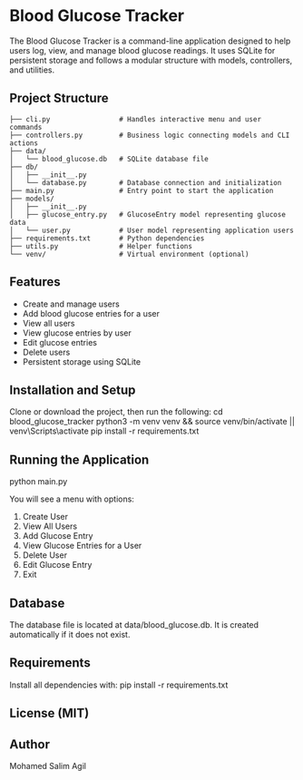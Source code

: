 # Blood Glucose Tracker

The Blood Glucose Tracker is a command-line application designed to help users log, view, and manage blood glucose readings. It uses SQLite for persistent storage and follows a modular structure with models, controllers, and utilities.



## Project Structure
```
├── cli.py                 # Handles interactive menu and user commands
├── controllers.py         # Business logic connecting models and CLI actions
├── data/
│   └── blood_glucose.db   # SQLite database file
├── db/
│   ├── __init__.py
│   └── database.py        # Database connection and initialization
├── main.py                # Entry point to start the application
├── models/
│   ├── __init__.py
│   ├── glucose_entry.py   # GlucoseEntry model representing glucose data
│   └── user.py            # User model representing application users
├── requirements.txt       # Python dependencies
├── utils.py               # Helper functions
└── venv/                  # Virtual environment (optional)
```


## Features
- Create and manage users
- Add blood glucose entries for a user
- View all users
- View glucose entries by user
- Edit glucose entries
- Delete users
- Persistent storage using SQLite

## Installation and Setup
Clone or download the project, then run the following:
cd blood_glucose_tracker
python3 -m venv venv && source venv/bin/activate || venv\Scripts\activate
pip install -r requirements.txt

## Running the Application
python main.py

You will see a menu with options:
1. Create User
2. View All Users
3. Add Glucose Entry
4. View Glucose Entries for a User
5. Delete User
6. Edit Glucose Entry
0. Exit

## Database
The database file is located at data/blood_glucose.db. It is created automatically if it does not exist.

## Requirements
Install all dependencies with:
pip install -r requirements.txt

## License (MIT)

## Author
Mohamed Salim Agil

